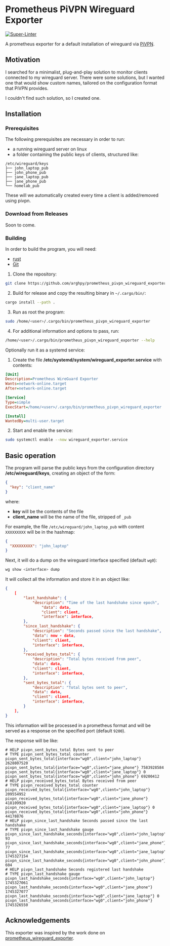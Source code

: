 # Prometheus PiVPN Wireguard Exporter

[![Super-Linter](https://github.com/arghpy/prometheus_pivpn_wireguard_exporter/actions/workflows/linter.yml/badge.svg)](https://github.com/marketplace/actions/super-linter)

A prometheus exporter for a default installation of wireguard via [PiVPN](https://github.com/pivpn/pivpn).

## Motivation

I searched for a minimalist, plug-and-play solution to monitor clients connected to my wireguard
server. There were some solutions, but I wanted one that would show custom names, tailored on
the configuration format that PiVPN provides.

I couldn't find such solution, so I created one.

## Installation

### Prerequisites

The following prerequisites are necessary in order to run:

- a running wireguard server on linux
- a folder containing the public keys of clients, structured like:

```text
/etc/wireguard/keys
├── john_laptop_pub
├── john_phone_pub
├── jane_laptop_pub
├── jane_phone_pub
└── homelab_pub
```

These will we automatically created every time a client is added/removed using pivpn.

### Download from Releases

Soon to come.

### Building

In order to build the program, you will need:

- [rust](https://www.rust-lang.org/tools/install)
- [Git](https://git-scm.com/downloads)

1. Clone the repository:

```bash
git clone https://github.com/arghpy/prometheus_pivpn_wireguard_exporter.git
```

2. Build for release and copy the resulting binary in `~/.cargo/bin/`:

```bash
cargo install --path .
```

3. Run as root the program:

```bash
sudo /home/<user>/.cargo/bin/prometheus_pivpn_wireguard_exporter
```

4. For additional information and options to pass, run:

```bash
/home/<user>/.cargo/bin/prometheus_pivpn_wireguard_exporter --help
```

Optionally run it as a systemd service:

1. Create the file **/etc/systemd/system/wireguard_exporter.service** with contents:

```ini
[Unit]
Description=Prometheus WireGuard Exporter
Wants=network-online.target
After=network-online.target

[Service]
Type=simple
ExecStart=/home/<user>/.cargo/bin/prometheus_pivpn_wireguard_exporter

[Install]
WantedBy=multi-user.target
```

2. Start and enable the service:

```bash
sudo systemctl enable --now wireguard_exporter.service
```

## Basic operation

The program will parse the public keys from the configuration directory **/etc/wireguard/keys**, creating an object
of the form:

```json
{
  "key": "client_name"
}
```

where:

- **key** will be the contents of the file
- **client_name** will be the name of the file, stripped of `_pub`

For example, the file `/etc/wireguard/john_laptop_pub` with content `XXXXXXXXX` will be in the hashmap:

```json
{
  "XXXXXXXXX": "john_laptop"
}
```

Next, it will do a dump on the wireguard interface specified (default `wg0`):

```bash
wg show <interface> dump
```

It will collect all the information and store it in an object like:

```json
{
    [
        "last_handshake": {
            "description": "Time of the last handshake since epoch",
                "data": data,
                "client": client,
                "interface": interface,
        },
        "since_last_handshake": {
            "description": "Seconds passed since the last handshake",
            "data": now - data,
            "client": client,
            "interface": interface,
        },
        "received_bytes_total": {
            "description": "Total bytes received from peer",
            "data": data,
            "client": client,
            "interface": interface,
        },
        "sent_bytes_total": {
            "description": "Total bytes sent to peer",
            "data": data,
            "client": client,
            "interface": interface,
        }
    ],
}
```

This information will be processed in a prometheus format and will be served as
a response on the specified port (default `9200`).

The response will be like:

```text
# HELP pivpn_sent_bytes_total Bytes sent to peer
# TYPE pivpn_sent_bytes_total counter
pivpn_sent_bytes_total{interface="wg0",client="john_laptop"} 2628807520
pivpn_sent_bytes_total{interface="wg0",client="jane_phone"} 7583928584
pivpn_sent_bytes_total{interface="wg0",client="jane_laptop"} 0
pivpn_sent_bytes_total{interface="wg0",client="john_phone"} 69200412
# HELP pivpn_received_bytes_total Bytes received from peer
# TYPE pivpn_received_bytes_total counter
pivpn_received_bytes_total{interface="wg0",client="john_laptop"} 209554952
pivpn_received_bytes_total{interface="wg0",client="jane_phone"} 418109920
pivpn_received_bytes_total{interface="wg0",client="jane_laptop"} 0
pivpn_received_bytes_total{interface="wg0",client="john_phone"} 44178876
# HELP pivpn_since_last_handshake Seconds passed since the last handshake
# TYPE pivpn_since_last_handshake gauge
pivpn_since_last_handshake_seconds{interface="wg0",client="john_laptop"} 93
pivpn_since_last_handshake_seconds{interface="wg0",client="jane_phone"} 77
pivpn_since_last_handshake_seconds{interface="wg0",client="jane_laptop"} 1745327154
pivpn_since_last_handshake_seconds{interface="wg0",client="john_phone"} 604
# HELP pivpn_last_handshake Seconds registered last handshake
# TYPE pivpn_last_handshake gauge
pivpn_last_handshake_seconds{interface="wg0",client="john_laptop"} 1745327061
pivpn_last_handshake_seconds{interface="wg0",client="jane_phone"} 1745327077
pivpn_last_handshake_seconds{interface="wg0",client="jane_laptop"} 0
pivpn_last_handshake_seconds{interface="wg0",client="john_phone"} 1745326550
```

## Acknowledgements

This exporter was inspired by the work done on [prometheus_wireguard_exporter](https://github.com/MindFlavor/prometheus_wireguard_exporter).
